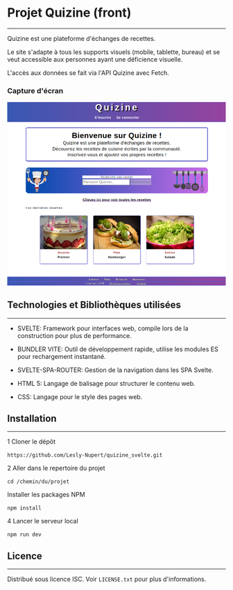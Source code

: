 # Projet Quizine (front)
***
Quizine est une plateforme d'échanges de recettes.

Le site s'adapte à tous les supports visuels (mobile, tablette, bureau) et se veut accessible aux personnes ayant une déficience visuelle.

L'accès aux données se fait via l'API Quizine avec Fetch.

### Capture d'écran
![Capture page d'accueil su site](/public/images/quizine.png)

## Technologies et Bibliothèques utilisées
***
* SVELTE: Framework pour interfaces web, compile lors de la construction pour plus de performance.

* BUNDLER VITE: Outil de développement rapide, utilise les modules ES pour rechargement instantané.

* SVELTE-SPA-ROUTER: Gestion de la navigation dans les SPA Svelte.

* HTML 5: Langage de balisage pour structurer le contenu web.

* CSS: Langage pour le style des pages web.

## Installation
***
1 Cloner le dépôt
```
https://github.com/Lesly-Nupert/quizine_svelte.git
```
2 Aller dans le repertoire du projet
```
cd /chemin/du/projet
```
 Installer les packages NPM
```
npm install
```
4 Lancer le serveur local
```
npm run dev
```

## Licence 
***
Distribué sous licence ISC. Voir ```LICENSE.txt``` pour plus d'informations.

